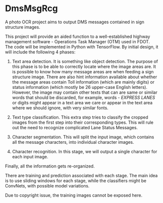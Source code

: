 # DmsMsgRcg

A photo OCR project aims to output DMS messages contained in sign structure images.

This project will provide an aided function to a well-established highway management software - Operations Task Manager 
(OTM) used in FDOT. The code will be implemented in Python with TensorFlow. By initial design, it will include the 
following 4 phases:

1. Text area detection. It is something like object detection. The purpose of this phase is to be able to correctly 
locate where the image areas are. It is possible to know how many message areas are when feeding a sign structure 
image. There are also hint information available about whether the message areas contain Toll information (which 
are mainly digits) or status information (which mostly be 26 upper-case English letters). However, the image may
contain other texts that can are same or similar words that should be discarded, for example, words - <em>EXPRESS 
LANES</em> or digits might appear in a text area we care or appear in the text area where we should ignore, with
very similar fonts.

2. Text type classification. This extra step tries to classify the cropped images from the first step into their 
corresponding types. This will rule out the need to recognize complicated Lane Status Messages.

3. Character segmentation. This will split the input image, which contains all the message characters, into individual 
character images.

4. Character recognition. In this stage, we will output a single character for each input image.

Finally, all the information gets re-organized.

There are training and prediction associated with each stage. The main idea is to use sliding windows for each stage, 
while the classifiers might be ConvNets, with possible model variations.

Due to copyright issue, the training images cannot be exposed here.
